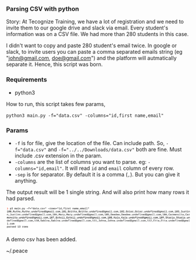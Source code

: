### Parsing CSV with python

Story: At Tecognize Training, we have a lot of registration and we need to invite them to our google drive and slack via email. Every student's information was on a CSV file. We had more than 280 students in this case. 

I didn't want to copy and paste 280 student's email twice. In google or slack, to invite users you can paste a comma separated emails string (eg "john@gmail.com, doe@gmail.com") and the platform will autmatically separate it. Hence, this script was born.

### Requirements
- python3 

How to run, this script takes few params, 
```
python3 main.py -f="data.csv" -columns="id,first name,email"
```

### Params
- `-f` is for file, give the location of the file. Can include path. So, `-f="data.csv"` and `-f="../../Downloads/data.csv"` both are fine. Must include .csv extension in the param.
- `-columns` are the list of columns you want to parse. eg: `-columns="id,email"`. It will read `id` and `email` column of every row.
- `-sep` is for separator. By default it is a comma (`,`). But you can give it anything. 

The output result will be 1 single string. And will also print how many rows it had parsed.

![Screenshot](./screenshot.png)

A demo csv has been added.

~/.peace

